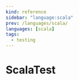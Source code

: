 ```yaml
---
kind: reference
sidebar: "language:scala"
prev: /languages/scala/
languages: [scala]
tags:
  - testing
---
```


# ScalaTest

<!--
TODO: Finish this reference
TODO: Add tutorial and link to it
TODO: Add any recipes and link to them
-->
